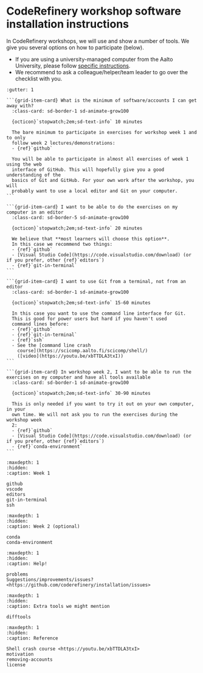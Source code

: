 # CodeRefinery workshop software installation instructions

In CodeRefinery workshops, we will use and show a number of tools. We give you
several options on how to participate (below).
- If you are using a
  university-managed computer from the Aalto University, please follow
  [specific
  instructions](https://scicomp.aalto.fi/aalto/coderefinery-setup/).
- We recommend to ask a colleague/helper/team leader to go over the checklist with you.

````{grid} 2
:gutter: 1

```{grid-item-card} What is the minimum of software/accounts I can get away with?
  :class-card: sd-border-1 sd-animate-grow100

  {octicon}`stopwatch;2em;sd-text-info` 10 minutes

  The bare minimum to participate in exercises for workshop week 1 and to only
  follow week 2 lectures/demonstrations:
  - {ref}`github`
  
  You will be able to participate in almost all exercises of week 1 using the web
  interface of GitHub. This will hopefully give you a good understanding of the
  basics of Git and GitHub. For your own work after the workshop, you will
  probably want to use a local editor and Git on your computer.
```

```{grid-item-card} I want to be able to do the exercises on my computer in an editor
  :class-card: sd-border-5 sd-animate-grow100

  {octicon}`stopwatch;2em;sd-text-info` 20 minutes

  We believe that **most learners will choose this option**.
  In this case we recommend two things:
  - {ref}`github`
  - [Visual Studio Code](https://code.visualstudio.com/download) (or if you prefer, other {ref}`editors`)
  - {ref}`git-in-terminal`
```

```{grid-item-card} I want to use Git from a terminal, not from an editor
  :class-card: sd-border-1 sd-animate-grow100

  {octicon}`stopwatch;2em;sd-text-info` 15-60 minutes

  In this case you want to use the command line interface for Git.
  This is good for power users but hard if you haven't used
  command lines before:
  - {ref}`github`
  - {ref}`git-in-terminal`
  - {ref}`ssh`
  - See the [command line crash
    course](https://scicomp.aalto.fi/scicomp/shell/)
    ([video](https://youtu.be/xbTTDLA3txI))
```

```{grid-item-card} In workshop week 2, I want to be able to run the exercises on my computer and have all tools available
  :class-card: sd-border-1 sd-animate-grow100

  {octicon}`stopwatch;2em;sd-text-info` 30-90 minutes

  This is only needed if you want to try it out on your own computer, in your
  own time. We will not ask you to run the exercises during the workshop week
  2:
  - {ref}`github`
  - [Visual Studio Code](https://code.visualstudio.com/download) (or if you prefer, other {ref}`editors`)
  - {ref}`conda-environment`
```

````


```{toctree}
:maxdepth: 1
:hidden:
:caption: Week 1

github
vscode
editors
git-in-terminal
ssh
```

```{toctree}
:maxdepth: 1
:hidden:
:caption: Week 2 (optional)

conda
conda-environment
```

```{toctree}
:maxdepth: 1
:hidden:
:caption: Help!

problems
Suggestions/improvements/issues?<https://github.com/coderefinery/installation/issues>
```

```{toctree}
:maxdepth: 1
:hidden:
:caption: Extra tools we might mention

difftools
```

```{toctree}
:maxdepth: 1
:hidden:
:caption: Reference

Shell crash course <https://youtu.be/xbTTDLA3txI>
motivation
removing-accounts
license
```
